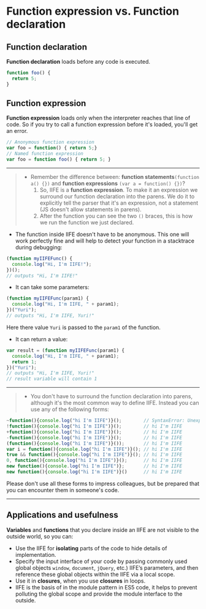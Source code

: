 # Function expression vs. Function declaration

## Function declaration
**Function declaration** loads before any code is executed.
~~~javascript
function foo() {
  return 5;
}
~~~

## Function expression
**Function expression** loads only when the interpreter reaches that line of code. So if you try to call a function expression before it's loaded, you'll get an error.
~~~javascript
// Anonymous function expression
var foo = function() { return 5;}
// Named function expression
var foo = function foo() { return 5; }
~~~
***
>- Remember the difference between: **function statements**`(function a() {})` 
and **function expressions** `(var a = function() {})`? 
>   1. So, IIFE is a **function expression**. To make it an expression we surround our function declaration into the parens. We do it to explicitly tell the parser that it's an expression, not a statement (JS doesn't allow statements in parens).
>   2.  After the function you can see the two `()` braces, this is how we run the function we just declared.

+ The function inside IIFE doesn't have to be anonymous. This one will work perfectly fine and will help to detect your function in a stacktrace during debugging:
~~~javascript
(function myIIFEFunc() {
  console.log("Hi, I'm IIFE!");
})();
// outputs "Hi, I'm IIFE!"
~~~

+ It can take some parameters:
~~~javascript
(function myIIFEFunc(param1) {
  console.log("Hi, I'm IIFE, " + param1);
})("Yuri");
// outputs "Hi, I'm IIFE, Yuri!"
~~~
Here there value `Yuri` is passed to the `param1` of the function.

+  It can return a value:
```javascript
var result = (function myIIFEFunc(param1) {
  console.log("Hi, I'm IIFE, " + param1);
  return 1;
})("Yuri");
// outputs "Hi, I'm IIFE, Yuri!"
// result variable will contain 1
```
***
>- You don't have to surround the function declaration into parens, although it's the most common way to define IIFE. Instead you can use any of the following forms: 
~~~javascript
~function(){console.log("hi I'm IIFE")}();        // SyntaxError: Unexpected token
!function(){console.log("hi I'm IIFE")}();        // hi I'm IIFE
+function(){console.log("hi I'm IIFE")}();        // hi I'm IIFE
-function(){console.log("hi I'm IIFE")}();        // hi I'm IIFE
(function(){console.log("hi I'm IIFE")}());       // hi I'm IIFE
var i = function(){console.log("hi I'm IIFE")}(); // hi I'm IIFE
true && function(){console.log("hi I'm IIFE")}(); // hi I'm IIFE
0, function(){console.log("hi I'm IIFE")}();      // hi I'm IIFE
new function(){console.log("hi I'm IIFE")};       // hi I'm IIFE
new function(){console.log("hi I'm IIFE")}()      // hi I'm IIFE
~~~
Please don't use all these forms to impress colleagues, but be prepared that you can encounter them in someone's code.
***
## Applications and usefulness
**Variables** and **functions** that you declare inside an IIFE are not visible to the outside world, so you can:
* Use the IIFE for **isolating** parts of the code to hide details of implementation.
* Specify the input interface of your code by passing commonly used global objects `window`, `document`, `jQuery`, etc.) IIFE’s parameters, and then reference these global objects within the IIFE via a local scope.
* Use it in **closures**, when you use **closures** in loops.
* IIFE is the basis of in the module pattern in ES5 code, it helps to prevent polluting the global scope and provide the module interface to the outside.


